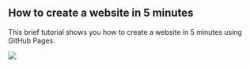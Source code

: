 ## How to create a website in 5 minutes

This brief tutorial shows you how to create a website in 5 minutes using GitHub Pages.

[![](http://img.youtube.com/vi/_mY35qXJSv4/0.jpg)](http://www.youtube.com/watch?v=_mY35qXJSv4 "youtube")
